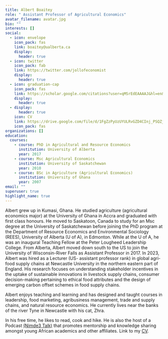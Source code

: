 ```yaml
---
title: Albert Boaitey
role: " Assistant Professor of Agricultural Economics"
avatar_filename: avatar.jpg
bio: ""
interests: []
social:
  - icon: envelope
    icon_pack: fas
    link: boaitey@ualberta.ca
    display:
      header: true
  - icon: twitter
    icon_pack: fab
    link: https://twitter.com/jollofeconomist
    display:
      header: true
  - icon: graduation-cap
    icon_pack: fas
    link: https://scholar.google.com/citations?user=qMSrEdEAAAAJ&hl=en&oi=ao
    display:
      header: true
  - display:
      header: true
    icon: CV
    link: https://drive.google.com/file/d/1FgZzPyUzUYULRvGZD4CInj_PSQZjxFem/view?usp=sharing
    icon_pack: fas
organizations: []
education:
  courses:
    - course: PhD in Agricultural and Resource Economics
      institution: University of Alberta
      year: 2017
    - course: Msc Agricultural Economics
      institution: University of Saskatchewan
      year: 2010
    - course: BSc in Agriculture (Agricultural Economics)
      institution: University of Ghana
      year: 2007
email: ""
superuser: true
highlight_name: true
---
```

<!--StartFragment-->

Albert grew up in Kumasi, Ghana. He studied agriculture (agricultural economics major) at the University of Ghana in Accra and graduated with first class honours. He moved to Saskatoon, Canada to study for an Msc degree at the University of Saskatchewan before joining the PhD program at the Department of Resource Economics and Environmental Sociology (REES), University of Alberta (U of A), in Edmonton. While at the U of A, he was an inaugural Teaching Fellow at the Peter Lougheed Leadership College. From Alberta, Albert moved down south to the US to join the University of Wisconsin-River Falls as Assistant Professor in 2017. In 2023, Albert was hired as a Lecturer (US- assistant professor rank) in global agri-food supply chains at Newcastle University in the northern eastern part of England. His research focuses on understanding stakeholder incentives in the uptake of sustainable innovations in livestock supply chains, consumer decision-making pertaining to ethical food attributes and the design of emerging carbon offset schemes in food supply chains. 
<!--StartFragment-->
Albert enjoys teaching and learning and has designed and taught courses in leadership, food marketing, agribusiness management, trade and supply chains, and natural resource economics. He currently lives near the banks of the river Tyne in Newcastle with his cat, Zhra.
<!--StartFragment-->
In his free time, he likes to read, cook and hike.  He is also the host of a Podcast [(Nimde3 Talk)](https://soundcloud.com/user-121939402/tracks) that promotes mentorship and knowledge sharing amongst young African academics and other affiliates. Link to my [CV](https://drive.google.com/file/d/1FgZzPyUzUYULRvGZD4CInj_PSQZjxFem/view?usp=sharing).
